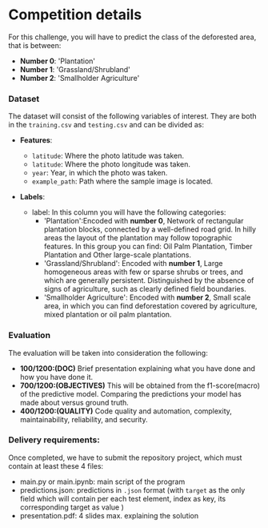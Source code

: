 # Competition details

For this challenge, you will have to predict the class of the deforested area, that is between:
 * **Number 0**: 'Plantation'
 * **Number 1**: 'Grassland/Shrubland'
 * **Number 2**: 'Smallholder Agriculture'

### Dataset

The dataset will consist of the following variables of interest. 
They are both in the ``training.csv`` and ``testing.csv`` and can be divided as:
* **Features**:
  * ``latitude``: Where the photo latitude was taken.
  * ``latitude``: Where the photo longitude was taken.
  * ``year``: Year, in which the photo was taken.
  * ``example_path``: Path where the sample image is located.

* **Labels**:
  * label: In this column you will have the following categories:
    * 'Plantation':Encoded with **number 0**, Network of rectangular plantation blocks, connected by a well-defined road grid. In hilly areas the layout of the plantation may follow topographic features. In this group you can find: Oil Palm Plantation, Timber Plantation and Other large-scale plantations.
    * 'Grassland/Shrubland': Encoded with **number 1**, Large homogeneous areas with few or sparse shrubs or trees, and which are generally persistent. Distinguished by the absence of signs of agriculture, such as clearly defined field boundaries.
    * 'Smallholder Agriculture': Encoded with **number 2**, Small scale area, in which you can find deforestation covered by agriculture, mixed plantation or oil palm plantation.

### Evaluation

The evaluation will be taken into consideration the following:
* **100/1200:(DOC)** Brief presentation explaining what you have done and how you have done it.
* **700/1200:(OBJECTIVES)** This will be obtained from the f1-score(macro) of the predictive model. Comparing the predictions your model has made about versus ground truth.
* **400/1200:(QUALITY)** Code quality and automation, complexity, maintainability, reliability, and security.

### Delivery requirements:
Once completed, we have to submit the repository project, which must contain at least these 4 files:

* main.py or main.ipynb: main script of the program
* predictions.json: predictions in ``.json`` format (with ``target`` as the only 
field which will contain per each test element, index as key, its corresponding 
target as value )
* presentation.pdf: 4 slides max. explaining the solution